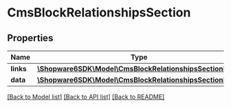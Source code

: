 # CmsBlockRelationshipsSection

## Properties
Name | Type | Description | Notes
------------ | ------------- | ------------- | -------------
**links** | [**\Shopware6SDK\Model\CmsBlockRelationshipsSectionLinks**](CmsBlockRelationshipsSectionLinks.md) |  | [optional] 
**data** | [**\Shopware6SDK\Model\CmsBlockRelationshipsSectionData**](CmsBlockRelationshipsSectionData.md) |  | [optional] 

[[Back to Model list]](../../README.md#documentation-for-models) [[Back to API list]](../../README.md#documentation-for-api-endpoints) [[Back to README]](../../README.md)

